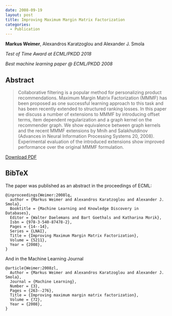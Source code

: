 ```yaml
---
date: 2008-09-19
layout: post
title: Improving Maximum Margin Matrix Factorization
categories:
  - Publication
---
```


**Markus Weimer**, Alexandros Karatzoglou and Alexander J. Smola

_Test of Time Award at ECML/PKDD 2018_

_Best machine learning paper @ ECML/PKDD 2008_


## Abstract

> Collaborative filtering is a popular method for personalizing product
recommendations. Maximum Margin Matrix Factorization (MMMF) has been proposed as
one successful learning approach to this task and has been recently extended to
structured ranking losses. In this paper we discuss a number of extensions to
MMMF by introducing offset terms, item dependent regularization and a graph
kernel on the recommender graph. We show equivalence between graph kernels and
the recent MMMF extensions by Mnih and Salakhutdinov (Advances in Neural
Information Processing Systems 20, 2008). Experimental evaluation of the
introduced extensions show improved performance over the original MMMF
formulation.

[Download PDF]({{site.url}}/files/pub/2008/2008-ML-Journal.pdf)


## BibTeX

The paper was published as an abstract in the proceedings of ECML:

    @inproceedings{Weimer:2008lq, 
      author = {Markus Weimer and Alexandros Karatzoglou and Alexander J. Smola}, 
      Booktitle = {Machine Learning and Knowledge Discovery in Databases}, 
      Editor = {Walter Daelemans and Bart Goethals and Katharina Morik},
      Isbn = {978-3-540-87478-2}, 
      Pages = {14--14}, 
      Series = {LNAI}, 
      Title = {Improving Maximum Margin Matrix Factorization}, 
      Volume = {5211}, 
      Year = {2008}, 
    }


And in the Machine Learning Journal

    @article{Weimer:2008zl, 
      Author = {Markus Weimer and Alexandros Karatzoglou and Alexander J. Smola}, 
      Journal = {Machine Learning}, 
      Number = {3}, 
      Pages = {263--276}, 
      Title = {Improving maximum margin matrix factorization}, 
      Volume = {72}, 
      Year = {2008}, 
    }

